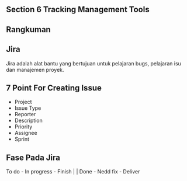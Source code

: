 ## Section 6 Tracking Management Tools

## Rangkuman

## Jira
Jira adalah alat bantu yang bertujuan untuk pelajaran bugs, pelajaran isu dan manajemen proyek.

## 7 Point For Creating Issue
- Project
- Issue Type
- Reporter
- Description
- Priority
- Assignee
- Sprint

## Fase Pada Jira
 To do - In progress - Finish 
                |         |
 Done -    Nedd fix -   Deliver
